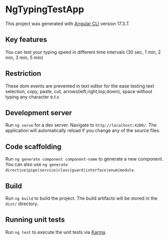 # NgTypingTestApp

This project was generated with [Angular CLI](https://github.com/angular/angular-cli) version 17.3.7.

## Key features
You can test your typing speed in different time intervals (30 sec, 1 min, 2 min, 3 min, 5 min)

## Restriction
These dom events are prevented in text editor for the ease testing
text selection, copy, paste, cut, arrows(left,right,top,down), space without typing any character e.t.c

## Development server

Run `ng serve` for a dev server. Navigate to `http://localhost:4200/`. The application will automatically reload if you change any of the source files.

## Code scaffolding

Run `ng generate component component-name` to generate a new component. You can also use `ng generate directive|pipe|service|class|guard|interface|enum|module`.

## Build

Run `ng build` to build the project. The build artifacts will be stored in the `dist/` directory.

## Running unit tests

Run `ng test` to execute the unit tests via [Karma](https://karma-runner.github.io).


